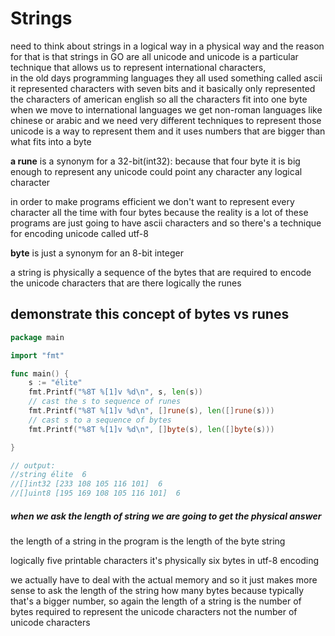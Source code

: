 # Strings
need to
think about strings in a logical way in
a physical way
and the reason for that is that strings
in GO are all unicode
and unicode is a particular technique
that allows us to represent
international characters,<br> in the old days programming
languages they all used something called
ascii
it represented characters with seven
bits and it basically only represented
the characters of american english so all the characters fit into one byte
<br> when we move to international
languages we get non-roman languages like
chinese or arabic
and we need very different techniques to
represent those
unicode is a way to represent them and
it uses numbers that are bigger than
what fits into a byte

**a rune** is a synonym for a 32-bit(int32): because
that four byte it is big enough to
represent any unicode could point
any character any logical character

in order to make programs
efficient we don't want to represent
every character all the time with four
bytes because the reality is
a lot of these programs are just going
to have ascii characters
and so there's a technique for encoding
unicode called utf-8

**byte** is just a synonym for an 8-bit integer

a string is physically a
sequence of the bytes
that are required to encode the unicode
characters that are there logically the
runes

## demonstrate this concept of bytes vs runes

```go
package main

import "fmt"

func main() {
	s := "élite"
	fmt.Printf("%8T %[1]v %d\n", s, len(s))
	// cast the s to sequence of runes
	fmt.Printf("%8T %[1]v %d\n", []rune(s), len([]rune(s)))
	// cast s to a sequence of bytes
	fmt.Printf("%8T %[1]v %d\n", []byte(s), len([]byte(s)))

}

// output:
//string élite  6
//[]int32 [233 108 105 116 101]  6
//[]uint8 [195 169 108 105 116 101]  6


```

##### when we ask the length of string we are going to get the physical answer
the length of a string in the program is
the length of the byte string <br>

logically five
printable characters it's physically six
bytes in utf-8 encoding

we actually have to deal with the actual
memory and so it just makes more sense
to ask the length of the string how many
bytes because typically that's a bigger
number, so again the length of a string is
the number
of bytes required to represent the
unicode characters not the number of
unicode characters